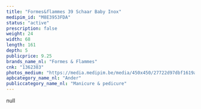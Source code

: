 ```yaml
---
title: "Formes&flammes 39 Schaar Baby Inox"
medipim_id: "M8E3953FDA"
status: "active"
prescription: false
weight: 24
width: 68
length: 161
depth: 5
publicprice: 9.25
brands_name_nl: "Formes & Flammes"
cnk: "1362383"
photos_medium: "https://media.medipim.be/media/450x450/27722d97dbf1619a2e9fabf83f96ec01.jpg"
apbcategory_name_nl: "Ander"
publiccategory_name_nl: "Manicure & pedicure"
---
```

null
